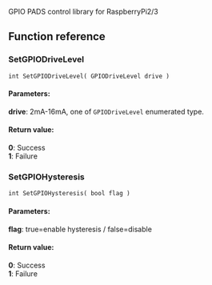 GPIO PADS control library for RaspberryPi2/3

## Function reference
### SetGPIODriveLevel
```
int SetGPIODriveLevel( GPIODriveLevel drive )
```
#### Parameters:  
**drive**: 2mA-16mA, one of `GPIODriveLevel` enumerated type.

#### Return value:
**0**: Success  
**1**: Failure

### SetGPIOHysteresis
```
int SetGPIOHysteresis( bool flag )
```

#### Parameters:  
**flag**: true=enable hysteresis / false=disable

#### Return value:
**0**: Success  
**1**: Failure
